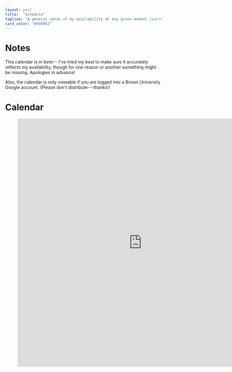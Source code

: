 ```yaml
---
layout: post
title:  "Schedule"
tagline: "A general sense of my availability at any given moment (currently in beta)"
card_color: "#4990E2"
---
```


# Notes

This calendar is in *beta*---I've tried my best to make sure it accurately reflects my availability, though for one reason or another something might be missing. Apologies in advance!

Also, the calendar is only viewable if you are logged into a Brown University Google account. (Please don't distribute---thanks!)

# Calendar

<figure class="calendar-sizer">
    <div class="calendar-wrapper">
        <iframe src="https://calendar.google.com/calendar/b/0/embed?showTitle=0&amp;showPrint=0&amp;showCalendars=0&amp;mode=WEEK&amp;height=800&amp;wkst=1&amp;bgcolor=%23FFFFFF&amp;src=zachary_espiritu%40brown.edu&amp;color=%23875509&amp;src=brown.edu_25j8tve9j7cettnv68v8sdvo9g%40group.calendar.google.com&amp;color=%23875509&amp;src=brown.edu_o9v821oijp98b32t9urhk3243g%40group.calendar.google.com&amp;color=%23875509&amp;src=brown.edu_qlmmltcgf0fkt3hjbqhrulo4mk%40group.calendar.google.com&amp;color=%23875509&amp;src=brown.edu_pukmp4kk5p3mmqo2tu1un5av78%40group.calendar.google.com&amp;color=%23875509&amp;src=brown.edu_soj1bkhehlt4g0dkbojbjeiock%40group.calendar.google.com&amp;color=%23875509&amp;ctz=America%2FNew_York" style="border-width:0" width="800" height="800" frameborder="0" scrolling="no"></iframe>
    </div>
</figure>
